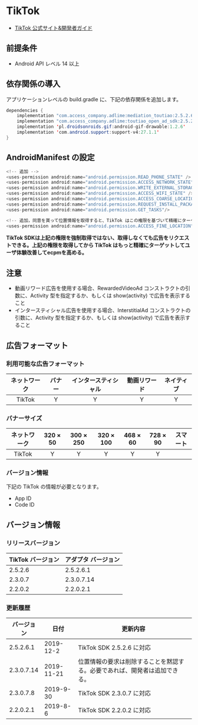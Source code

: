 # TikTok
-  [TikTok  公式サイト&開発者ガイド](https://ad.toutiao.com/union/media/login/)

## 前提条件
- Android API レベル 14 以上

## 依存関係の導入
アプリケーションレベルの build.gradle に、下記の依存関係を追加します。

```java
dependencies {
    implementation "com.access_company.adlime:mediation_toutiao:2.5.2.6.1"
    implementation "com.access_company.adlime:toutiao_open_ad_sdk:2.5.2.6"
    implementation 'pl.droidsonroids.gif:android-gif-drawable:1.2.6'  
    implementation 'com.android.support:support-v4:27.1.1'
}
```

## AndroidManifest の設定
```java
<!-- 追加 -->
<uses-permission android:name="android.permission.READ_PHONE_STATE" />
<uses-permission android:name="android.permission.ACCESS_NETWORK_STATE" />
<uses-permission android:name="android.permission.WRITE_EXTERNAL_STORAGE" />
<uses-permission android:name="android.permission.ACCESS_WIFI_STATE" />
<uses-permission android:name="android.permission.ACCESS_COARSE_LOCATION" />
<uses-permission android:name="android.permission.REQUEST_INSTALL_PACKAGES"/>
<uses-permission android:name="android.permission.GET_TASKS"/>

<!-- 追加，同意を貰って位置情報を取得すると、TikTok はこの権限を基づいて精確にターゲットできる告 -->
<uses-permission android:name="android.permission.ACCESS_FINE_LOCATION" />
```

**TikTok SDKは上記の権限を強制取得ではない、取得しなくても広告をリクエストできる。上記の権限を取得してから TikTok はもっと精確にターゲットしてユーザ体験改善してecpmを高める。**

## 注意
- 動画リワード広告を使用する場合、RewardedVideoAd コンストラクトの引数に、Activity 型を指定するか、もしくは show(activity) で広告を表示すること
- インタースティシャル広告を使用する場合、InterstitialAd コンストラクトの引数に、Activity 型を指定するか、もしくは show(activity) で広告を表示すること

## 広告フォーマット
### 利用可能な広告フォーマット

|ネットワーク|バナー|インタースティシャル|動画リワード|ネイティブ|
|:------: |:---:|:----------:|:------:|:----:|
| TikTok |  Y   |   Y        | Y      | Y   |

### バナーサイズ
|ネットワーク |320 × 50 |300 × 250 |320 × 100 |468 × 60 |728 × 90  |スマート |
|:------:|:-----:|:------:|:------:|:-----:|:------:|:----:|
| TikTok | Y     | Y      | Y      | Y     | Y      |      |

### バージョン情報
下記の TikTok の情報が必要となります。  
- App ID
- Code ID

## バージョン情報

### リリースバージョン
| TikTok バージョン  | アダプタ バージョン|
|:-----------------|:-----------------|
|2.5.2.6     |2.5.2.6.1      |
|2.3.0.7     |2.3.0.7.14     |
|2.2.0.2     |2.2.0.2.1      |

### 更新履歴
|バージョン   | 日付        | 更新内容                        |
|------------|------------|--------------------------------------|
| 2.5.2.6.1  | 2019-12-2  | TikTok SDK 2.5.2.6 に対応|
| 2.3.0.7.14 | 2019-11-21 | 位置情報の要求は削除することを黙認する。必要であれば、開発者は追加できる。|
| 2.3.0.7.8  | 2019-9-30  | TikTok SDK 2.3.0.7 に対応|
| 2.2.0.2.1	 | 2019-8-6   | TikTok SDK 2.2.0.2 に対応|
